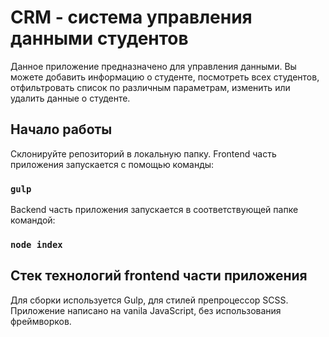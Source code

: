 # CRM - система управления данными студентов

Данное приложение предназначено для управления данными. Вы можете добавить информацию о студенте, посмотреть всех студентов, отфильтровать список по различным параметрам, изменить или удалить данные о студенте.

## Начало работы

Склонируйте репозиторий в локальную папку. Frontend часть приложения запускается с помощью команды:

### `gulp`

Backend часть приложения запускается в соответствующей папке командой:

### `node index`

## Стек технологий frontend части приложения

Для сборки используется Gulp, для стилей препроцессор SCSS. Приложение написано на vanila JavaScript, без использования фреймворков.
